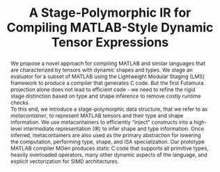 ---
layout: publication
type: publication

title: "A Stage-Polymorphic IR for Compiling MATLAB-Style Dynamic Tensor Expressions"
authors: "Alen Stojanov, Tiark Rompf, Markus Püschel"
pdf: /publications/preprint/006_gpce19-mgen.pdf
conf: GPCE'19
confURL: https://conf.researchr.org/home/gpce-2019
abstract: |
           We propose a novel approach for compiling MATLAB and similar languages 
           that are characterized by tensors with dynamic shapes and types. We 
           stage an evaluator for a subset of MATLAB using the Lightweight Modular 
           Staging (LMS) framework to produce a compiler that generates C code. 
           But the first Futamura projection alone does not lead to efficient code - 
           we need to refine the rigid stage distinction based on type and shape 
           inference to remove costly runtime checks. <br />
           To this end, we introduce a stage-polymorphic data structure, that we refer to as
           <em>metacontainer</em>, to represent MATLAB tensors and their type and shape information. 
           We use metacontainers to efficiently "inject" constructs into a high-level 
           intermediate representation (IR) to infer shape and type information.  Once inferred, 
           metacontainers are also used as the primary abstraction for lowering the computation, 
           performing type, shape, and ISA specialization. Our prototype MATLAB compiler MGen 
           produces static C code that supports all primitive types, heavily overloaded operators, 
           many other dynamic aspects of the language, and explicit vectorization for SIMD architectures.
           
---